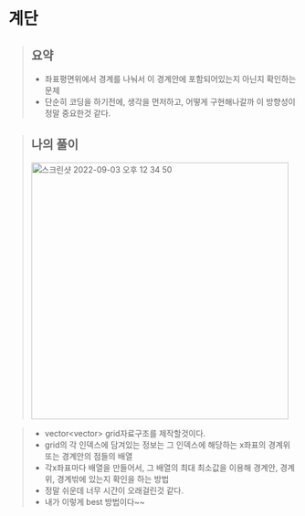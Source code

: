 
# 계단

> ## 요약
>
> * 좌표평면위에서 경계를 나눠서 이 경계안에 포함되어있는지 아닌지 확인하는 문제
> * 단순히 코딩을 하기전에, 생각을 먼저하고, 어떻게 구현해나갈까 이 방향성이 정말 중요한것 같다.

> ## 나의 풀이
>
> <img width="450" alt="스크린샷 2022-09-03 오후 12 34 50" src="https://user-images.githubusercontent.com/63406434/188254301-cc0ae2df-8d7f-4a94-8383-f1d5739901da.png">

>
> * vector<vector<int>> grid자료구조를 제작할것이다.
> * grid의 각 인덱스에 담겨있는 정보는 그 인덱스에 해당하는 x좌표의 경계위 또는 경계안의 점들의 배열
> * 각x좌표마다 배열을 만들어서, 그 배열의 최대 최소값을 이용해 경계안, 경계위, 경계밖에 있는지 확인을 하는 방법
> * 정말 쉬운데 너무 시간이 오래걸린것 같다.
> * 내가 이렇게 best 방법이다~~
